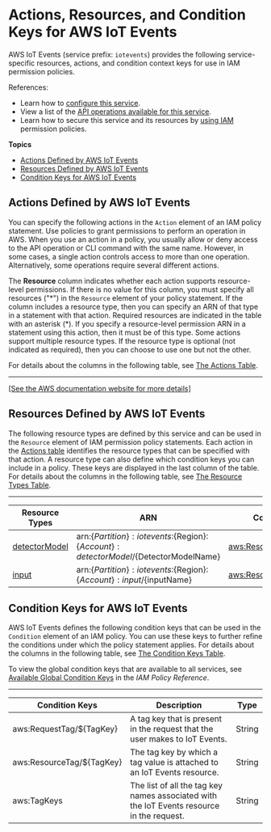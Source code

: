 # Actions, Resources, and Condition Keys for AWS IoT Events<a name="list_awsiotevents"></a>

AWS IoT Events \(service prefix: `iotevents`\) provides the following service\-specific resources, actions, and condition context keys for use in IAM permission policies\.

References:
+ Learn how to [configure this service](https://docs.aws.amazon.com/iotevents/latest/developerguide/)\.
+ View a list of the [API operations available for this service](https://docs.aws.amazon.com/iotevents/latest/apireference/)\.
+ Learn how to secure this service and its resources by [using IAM](https://docs.aws.amazon.com/iotevents/latest/developerguide/auth-and-access-control.html) permission policies\.

**Topics**
+ [Actions Defined by AWS IoT Events](#awsiotevents-actions-as-permissions)
+ [Resources Defined by AWS IoT Events](#awsiotevents-resources-for-iam-policies)
+ [Condition Keys for AWS IoT Events](#awsiotevents-policy-keys)

## Actions Defined by AWS IoT Events<a name="awsiotevents-actions-as-permissions"></a>

You can specify the following actions in the `Action` element of an IAM policy statement\. Use policies to grant permissions to perform an operation in AWS\. When you use an action in a policy, you usually allow or deny access to the API operation or CLI command with the same name\. However, in some cases, a single action controls access to more than one operation\. Alternatively, some operations require several different actions\.

The **Resource** column indicates whether each action supports resource\-level permissions\. If there is no value for this column, you must specify all resources \("\*"\) in the `Resource` element of your policy statement\. If the column includes a resource type, then you can specify an ARN of that type in a statement with that action\. Required resources are indicated in the table with an asterisk \(\*\)\. If you specify a resource\-level permission ARN in a statement using this action, then it must be of this type\. Some actions support multiple resource types\. If the resource type is optional \(not indicated as required\), then you can choose to use one but not the other\.

For details about the columns in the following table, see [The Actions Table](reference_policies_actions-resources-contextkeys.md#actions_table)\.


****  
[\[See the AWS documentation website for more details\]](http://docs.aws.amazon.com/IAM/latest/UserGuide/list_awsiotevents.html)

## Resources Defined by AWS IoT Events<a name="awsiotevents-resources-for-iam-policies"></a>

The following resource types are defined by this service and can be used in the `Resource` element of IAM permission policy statements\. Each action in the [Actions table](#awsiotevents-actions-as-permissions) identifies the resource types that can be specified with that action\. A resource type can also define which condition keys you can include in a policy\. These keys are displayed in the last column of the table\. For details about the columns in the following table, see [The Resource Types Table](reference_policies_actions-resources-contextkeys.md#resources_table)\.


****  

| Resource Types | ARN | Condition Keys | 
| --- | --- | --- | 
|   [ detectorModel ](https://docs.aws.amazon.com/iotevents/latest/developerguide/iotevents-getting-started.html)  |  arn:$\{Partition\}:iotevents:$\{Region\}:$\{Account\}:detectorModel/$\{DetectorModelName\}  |   [ aws:ResourceTag/$\{TagKey\} ](#awsiotevents-aws_ResourceTag___TagKey_)   | 
|   [ input ](https://docs.aws.amazon.com/iotevents/latest/developerguide/iotevents-getting-started.html)  |  arn:$\{Partition\}:iotevents:$\{Region\}:$\{Account\}:input/$\{inputName\}  |   [ aws:ResourceTag/$\{TagKey\} ](#awsiotevents-aws_ResourceTag___TagKey_)   | 

## Condition Keys for AWS IoT Events<a name="awsiotevents-policy-keys"></a>

AWS IoT Events defines the following condition keys that can be used in the `Condition` element of an IAM policy\. You can use these keys to further refine the conditions under which the policy statement applies\. For details about the columns in the following table, see [The Condition Keys Table](reference_policies_actions-resources-contextkeys.md#context_keys_table)\.

To view the global condition keys that are available to all services, see [Available Global Condition Keys](reference_policies_condition-keys.html#AvailableKeys) in the *IAM Policy Reference*\.


****  

| Condition Keys | Description | Type | 
| --- | --- | --- | 
|   aws:RequestTag/$\{TagKey\}  | A tag key that is present in the request that the user makes to IoT Events\. | String | 
|   aws:ResourceTag/$\{TagKey\}  | The tag key by which a tag value is attached to an IoT Events resource\. | String | 
|   aws:TagKeys  | The list of all the tag key names associated with the IoT Events resource in the request\. | String | 
